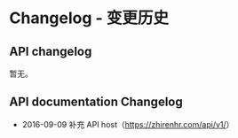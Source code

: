 # Changelog - 变更历史

## API changelog

暂无。

## API documentation Changelog

* 2016-09-09 补充 API host（https://zhirenhr.com/api/v1/<apiname>）
